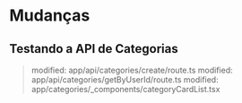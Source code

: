 # Mudanças

## Testando a API de Categorias
> modified:   app/api/categories/create/route.ts
> modified:   app/api/categories/getByUserId/route.ts
> modified:   app/categories/_components/categoryCardList.tsx





        
        
	
	
	


	



	


